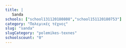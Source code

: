 ```yaml
---
title: |
   Sanda
schools: ["school131120180808","school151120180753"]
category: "Πολεμικές τέχνες"
slug: "sanda"
slugCategory: "polemikes-texnes"
schoolscount: "0"
---
```


